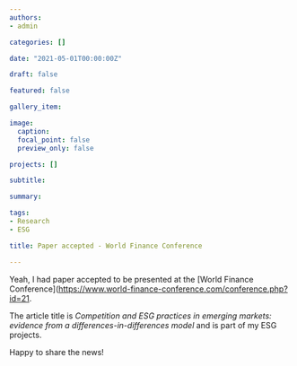 ```yaml
---
authors:
- admin

categories: []

date: "2021-05-01T00:00:00Z"

draft: false

featured: false

gallery_item:

image:
  caption:
  focal_point: false
  preview_only: false

projects: []

subtitle: 

summary: 

tags:
- Research
- ESG

title: Paper accepted - World Finance Conference

---
```


Yeah, I had paper accepted to be presented at the [World Finance Conference](https://www.world-finance-conference.com/conference.php?id=21.


The article title is _Competition and ESG practices in emerging markets: evidence from a differences-in-differences model_ and is part of my ESG projects. 

Happy to share the news!


